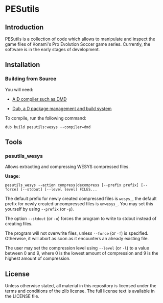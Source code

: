 PESutils
========

Introduction
------------

PESutils is a collection of code which allows to manipulate and inspect the game
files of Konami's Pro Evolution Soccer game series. Currently, the software is 
in the early stages of development.

Installation
------------

### Building from Source

You will need:

 * [A D compiler such as DMD](http://dlang.org/download.html)
 
 * [Dub, a D package management and build system](http://code.dlang.org/download)
 
To compile, run the following command:

```
dub build pesutils:wesys --compiler=dmd
```

Tools
-----

### pesutils_wesys

Allows extracting and compressing WESYS compressed files.

**Usage:**

```
pesutils_wesys --action compress|decompress [--prefix prefix] [--force] [--stdout] [--level level] FILES...

```

The default prefix for newly created compressed files is `wesys_`, the default
prefix for newly created uncompressed files is `unwesys_`. You may set this 
yourself by using `--prefix` (or `-p`).

The option `--stdout` (or `-o`) forces the program to write to stdout instead of creating
files.

The program will not overwrite files, unless `--force` (or `-f`) is specified. Otherwise, 
it will abort as soon as it encounters an already existing file.

The user may set the compression level using `--level` (or `-l`) to a value between 0 and 9, where 0 is the lowest amount of compression and 9 is the highest amount of compression.

License
-------

Unless otherwise stated, all material in this repository is licensed under the 
terms and conditions of the zlib license. The full license text is available in 
the LICENSE file.